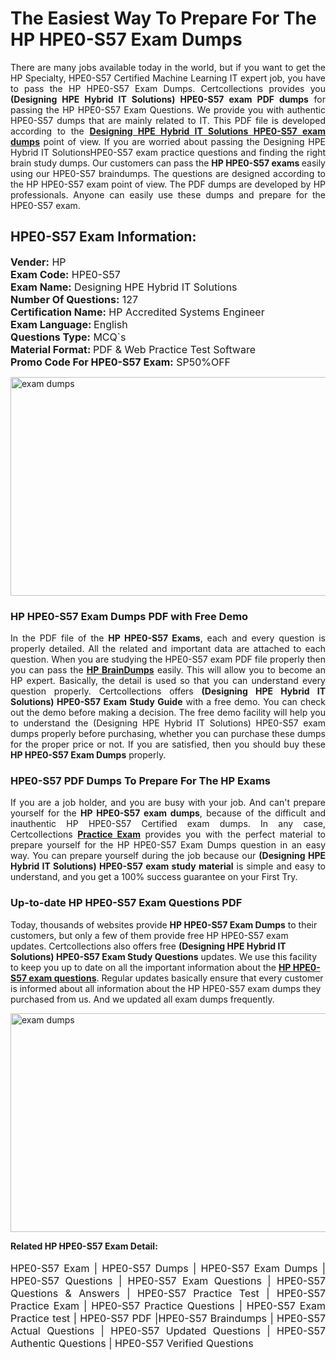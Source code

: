<h1>The Easiest Way To Prepare For The HP HPE0-S57 Exam Dumps</h1> <p style="text-align:justify">There are many jobs available today in the world, but if you want to get the HP Specialty, HPE0-S57 Certified Machine Learning IT expert job, you have to pass the HP HPE0-S57 Exam Dumps. Certcollections provides you <strong>(Designing HPE Hybrid IT Solutions) HPE0-S57 exam PDF dumps</strong> for passing the HP HPE0-S57 Exam Questions. We provide you with authentic HPE0-S57 dumps that are mainly related to IT. This PDF file is developed according to the <a href="https://www.certsofficial.com/hp/hpe0-s57-questions"><strong>Designing HPE Hybrid IT Solutions HPE0-S57 exam dumps</strong></a> point of view. If you are worried about passing the Designing HPE Hybrid IT SolutionsHPE0-S57 exam practice questions and finding the right brain study dumps. Our customers can pass the <strong>HP HPE0-S57 exams </strong>easily using our HPE0-S57 braindumps. The questions are designed according to the HP HPE0-S57 exam point of view. The PDF dumps are developed by HP professionals. Anyone can easily use these dumps and prepare for the HPE0-S57 exam.</p> <h2><strong>HPE0-S57 Exam Information:</strong></h2> <p><span style="font-size:16px"><strong>Vender:</strong> HP<br /> <strong>Exam Code:</strong> HPE0-S57<br /> <strong>Exam Name:</strong> Designing HPE Hybrid IT Solutions<br /> <strong>Number Of Questions:</strong> 127<br /> <strong>Certification Name:</strong> HP Accredited Systems Engineer<br /> <strong>Exam Language: </strong>English<br /> <strong>Questions Type:</strong> MCQ`s<br /> <strong>Material Format: </strong>PDF & Web Practice Test Software<br /> <strong>Promo Code For HPE0-S57 Exam:</strong> SP50%OFF</span></p> <p><a href="https://www.certsofficial.com/hp/hpe0-s57-questions" rel="no-follow"><img alt="exam dumps" src="https://www.certcollections.com/uploads/content/certsofficial.jpg" style="height:350px; width:750px" /></a></p> <h3><strong>HP HPE0-S57 Exam Dumps PDF with Free Demo</strong></h3> <p style="text-align:justify">In the PDF file of the <strong>HP HPE0-S57 Exams</strong>, each and every question is properly detailed. All the related and important data are attached to each question. When you are studying the HPE0-S57 exam PDF file properly then you can pass the <a href="https://www.certsofficial.com/hp-dumps"><strong>HP BrainDumps</strong></a> easily. This will allow you to become an HP expert. Basically, the detail is used so that you can understand every question properly. Certcollections offers <strong>(Designing HPE Hybrid IT Solutions) HPE0-S57 Exam Study Guide</strong> with a free demo. You can check out the demo before making a decision. The free demo facility will help you to understand the (Designing HPE Hybrid IT Solutions) HPE0-S57 exam dumps properly before purchasing, whether you can purchase these dumps for the proper price or not. If you are satisfied, then you should buy these <strong>HP HPE0-S57 Exam Dumps</strong> properly.</p> <h3><strong>HPE0-S57 PDF Dumps To Prepare For The HP Exams</strong></h3> <p style="text-align:justify">If you are a job holder, and you are busy with your job. And can't prepare yourself for the <strong>HP HPE0-S57 exam dumps</strong>, because of the difficult and inauthentic HP HPE0-S57 Certified exam dumps. In any case, Certcollections <strong><a href="https://www.certsofficial.com/">Practice Exam</a></strong> provides you with the perfect material to prepare yourself for the HP HPE0-S57 Exam Dumps question in an easy way. You can prepare yourself during the job because our <strong>(Designing HPE Hybrid IT Solutions) HPE0-S57 exam study material</strong> is simple and easy to understand, and you get a 100% success guarantee on your First Try.</p> <h3><strong>Up-to-date HP HPE0-S57 Exam Questions PDF</strong></h3> <p>Today, thousands of websites provide <strong>HP HPE0-S57 Exam Dumps</strong> to their customers, but only a few of them provide free HP HPE0-S57 exam updates. Certcollections also offers free <strong>(Designing HPE Hybrid IT Solutions) HPE0-S57 Exam Study Questions</strong> updates. We use this facility to keep you up to date on all the important information about the <a href="https://www.certsofficial.com/hp/hpe0-s57-questions"><strong>HP HPE0-S57 exam questions</strong></a>. Regular updates basically ensure that every customer is informed about all information about the HP HPE0-S57 exam dumps they purchased from us. And we updated all exam dumps frequently.</p> <p><a href="https://www.certsofficial.com/hp/hpe0-s57-questions"><img alt="exam dumps " src="https://www.certcollections.com/uploads/content/certsofficial2.jpg" style="height:350px; width:750px" /></a></p> <p style="text-align:justify"><span style="font-size:14px"><strong>Related HP HPE0-S57 Exam Detail:</strong></span><br /> <br /> <span style="font-size:16px">HPE0-S57 Exam | HPE0-S57 Dumps | HPE0-S57 Exam Dumps | HPE0-S57 Questions | HPE0-S57 Exam Questions | HPE0-S57 Questions & Answers | HPE0-S57 Practice Test | HPE0-S57 Practice Exam | HPE0-S57 Practice Questions | HPE0-S57 Exam Practice test | HPE0-S57 PDF |HPE0-S57 Braindumps | HPE0-S57 Actual Questions | HPE0-S57 Updated Questions | HPE0-S57 Authentic Questions | HPE0-S57 Verified Questions</span></p>
